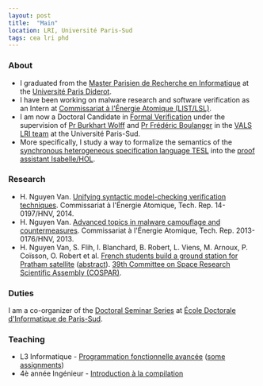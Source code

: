 ```yaml
---
layout: post
title:  "Main"
location: LRI, Université Paris-Sud
tags: cea lri phd
---
```



### About


* I graduated from the [Master Parisien de Recherche en Informatique](https://wikimpri.dptinfo.ens-cachan.fr/doku.php?id=start) at the [Université Paris Diderot](http://www.univ-paris-diderot.fr/).
* I have been working on malware research and software verification as an Intern at [Commissariat à l'Énergie Atomique (LIST/LSL)](http://www-list.cea.fr/).
* I am now a Doctoral Candidate in [Formal Verification](http://shemesh.larc.nasa.gov/fm/fm-why-new.html) under the supervision of [Pr Burkhart Wolff](https://www.lri.fr/~wolff/) and [Pr Frédéric Boulanger](http://wwwdi.supelec.fr/fb/) in the [VALS LRI team](http://vals.lri.fr/) at the Université Paris-Sud.
* More specifically, I study a way to formalize the semantics of the [synchronous heterogeneous specification language TESL](http://wwwdi.supelec.fr/software/TESL/) into the [proof assistant Isabelle/HOL](http://isabelle.in.tum.de/).


### Research


* H. Nguyen Van. [Unifying syntactic model-checking verification techniques](files/14-0197-HNV-2014.pdf). Commissariat à l'Énergie Atomique, Tech. Rep. 14-0197/HNV, 2014.
* H. Nguyen Van. [Advanced topics in malware camouflage and countermeasures](files/2013-0176-HNV-2013.pdf). Commissariat à l'Énergie Atomique, Tech. Rep. 2013-0176/HNV, 2013.
* H. Nguyen Van, S. Flih, I. Blanchard, B. Robert, L. Viens, M. Arnoux, P. Coïsson, O. Robert et al. [French students build a ground station for Pratham satellite](files/poster_cospar_IPGP.pdf) ([abstract](files/PE.1-0022-12.pdf)). [39th Committee on Space Research Scientific Assembly (COSPAR)](https://cosparhq.cnes.fr/).


### Duties


I am a co-organizer of the [Doctoral Seminar Series](https://www.lri.fr/doctorants) at [École Doctorale d'Informatique de Paris-Sud](https://edips.lri.fr/tiki-index.php).


### Teaching


* L3 Informatique - [Programmation fonctionnelle avancée](http://www.lri.fr/~conchon/PFA) ([some assignments](files/info311-pfa-tdtp-1415/))
* 4è année Ingénieur - [Introduction à la compilation](https://www.lri.fr/~fv/teaching.html)
